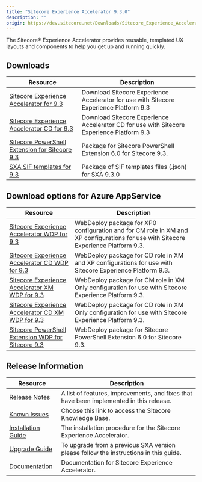 ```yaml
---
title: "Sitecore Experience Accelerator 9.3.0"
description: ""
origin: https://dev.sitecore.net/Downloads/Sitecore_Experience_Accelerator/9x/Sitecore_Experience_Accelerator_930.aspx
---
```


The Sitecore® Experience Accelerator provides reusable, templated UX layouts and components to help you get up and running quickly.

## Downloads

 | Resource | Description |
 | --- | --- |
 | [Sitecore Experience Accelerator for 9.3](https://scdp.blob.core.windows.net/downloads/Sitecore%20Experience%20Accelerator/9x/Sitecore%20Experience%20Accelerator%20930/Secure/ZIP/Sitecore%20Experience%20Accelerator%209.3.0.2589.zip) | Download Sitecore Experience Accelerator for use with Sitecore Experience Platform 9.3 |
 | [Sitecore Experience Accelerator CD for 9.3](https://scdp.blob.core.windows.net/downloads/Sitecore%20Experience%20Accelerator/9x/Sitecore%20Experience%20Accelerator%20930/Secure/ZIP/Sitecore%20Experience%20Accelerator%209.3.0.2589%20CD.zip) | Download Sitecore Experience Accelerator CD for use with Sitecore Experience Platform 9.3 |
 | [Sitecore PowerShell Extension for Sitecore 9.3](https://scdp.blob.core.windows.net/downloads/Sitecore%20Experience%20Accelerator/9x/Sitecore%20Experience%20Accelerator%20930/Secure/ZIP/Sitecore.PowerShell.Extensions-6.0.zip) | Package for Sitecore PowerShell Extension 6.0 for Sitecore 9.3. |
 | [SXA SIF templates for 9.3](https://scdp.blob.core.windows.net/downloads/Sitecore%20Experience%20Accelerator/9x/Sitecore%20Experience%20Accelerator%20930/Secure/ZIP/SXA_SIF_Templates_9.3.0.zip) | Package of SIF templates files (.json) for SXA 9.3.0 |

## Download options for Azure AppService

 | Resource | Description |
 | --- | --- |
 | [Sitecore Experience Accelerator WDP for 9.3](https://scdp.blob.core.windows.net/downloads/Sitecore%20Experience%20Accelerator/9x/Sitecore%20Experience%20Accelerator%20930/Secure/WDP/Sitecore%20Experience%20Accelerator%209.3.0.2589.scwdp.zip) | WebDeploy package for XP0 configuration and for CM role in XM and XP configurations for use with Sitecore Experience Platform 9.3. |
 | [Sitecore Experience Accelerator CD WDP for 9.3](https://scdp.blob.core.windows.net/downloads/Sitecore%20Experience%20Accelerator/9x/Sitecore%20Experience%20Accelerator%20930/Secure/WDP/Sitecore%20Experience%20Accelerator%209.3.0.2589%20CD.scwdp.zip) | WebDeploy package for CD role in XM and XP configurations for use with Sitecore Experience Platform 9.3. |
 | [Sitecore Experience Accelerator XM WDP for 9.3](https://scdp.blob.core.windows.net/downloads/Sitecore%20Experience%20Accelerator/9x/Sitecore%20Experience%20Accelerator%20930/Secure/WDP/Sitecore%20Experience%20Accelerator%20XM%209.3.0.2589.scwdp.zip) | WebDeploy package for CM role in XM Only configuration for use with Sitecore Experience Platform 9.3. |
 | [Sitecore Experience Accelerator CD XM WDP for 9.3](https://scdp.blob.core.windows.net/downloads/Sitecore%20Experience%20Accelerator/9x/Sitecore%20Experience%20Accelerator%20930/Secure/WDP/Sitecore%20Experience%20Accelerator%20XM%209.3.0.2589%20CD.scwdp.zip) | WebDeploy package for CD role in XM Only configuration for use with Sitecore Experience Platform 9.3. |
 | [Sitecore PowerShell Extension WDP for Sitecore 9.3](https://scdp.blob.core.windows.net/downloads/Sitecore%20Experience%20Accelerator/9x/Sitecore%20Experience%20Accelerator%20930/Secure/WDP/Sitecore.PowerShell.Extensions-6.0.scwdp.zip) | WebDeploy package for Sitecore PowerShell Extension 6.0 for Sitecore 9.3. |

## Release Information

 | Resource | Description |
 | --- | --- |
 | [Release Notes](/downloads/Sitecore_Experience_Accelerator/9x/Sitecore_Experience_Accelerator_930/Release_Notes) | A list of features, improvements, and fixes that have been implemented in this release. |
 | [Known Issues](https://kb.sitecore.net/articles/196733) | Choose this link to access the Sitecore Knowledge Base. |
 | [Installation Guide](https://scdp.blob.core.windows.net/downloads/Sitecore%20Experience%20Accelerator/9x/Sitecore%20Experience%20Accelerator%20930/Secure/SXA-9.3-Installation-Guide.pdf) | The installation procedure for the Sitecore Experience Accelerator. |
 | [Upgrade Guide](https://scdp.blob.core.windows.net/downloads/Sitecore%20Experience%20Accelerator/9x/Sitecore%20Experience%20Accelerator%20930/Secure/SXA-9.3-Upgrade-Guide.pdf) | To upgrade from a previous SXA version please follow the instructions in this guide. |
 | [Documentation](https://doc.sitecore.com/developers/sxa/93/sitecore-experience-accelerator/en/index-en.html) | Documentation for Sitecore Experience Accelerator. |